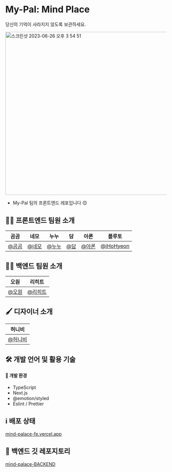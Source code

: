 
# My-Pal: Mind Place

당신의 기억이 사라지지 않도록 보관하세요.

<img width="508" alt="스크린샷 2023-06-26 오후 3 54 51" src="https://github.com/miind-palace/mind-palace-FE/assets/76601773/a667a918-0135-4142-a1b5-606ea327a6ab">

<br />

- My-Pal 팀의 프론트엔드 레포입니다 😊

## 👨‍💻 프론트엔드 팀원 소개 
|    곰곰    |    네모    |    누누    |    담    |    아론    |    플루토    |
|:---:|:---:|:---:|:---:|:---:|:---:|
|    [@곰곰](https://github.com/Jooeun-K)    |    [@네모](https://github.com/brother1-4752)    |    [@누누](https://github.com/angenehms)    |    [@담](https://github.com/j2h30728)    |    [@아론](https://github.com/yunwoo-yu)    |    [@iHoHyeon](https://github.com/eunbae0)    |

## 👨‍💻 백엔드 팀원 소개  
|    오원    |    리히트    |
|:---:|:---:|
|    [@오원](https://github.com/signalzero96)    |    [@리히트](https://github.com/RE-Heat)    |

## 🖌️ 디자이너 소개  
|    허니비    |
|:---:|
|    [@허니비](https://github.com/hyeonheebee)    |

## 🛠️ 개발 언어 및 활용 기술  
#### 🧊 개발 환경     
- TypeScript   
- Next.js
- @emotion/styled 
- Eslint / Prettier

## ℹ️ 배포 상태
[mind-palace-fe.vercel.app](mind-palace-fe.vercel.app)

## 🔗 백엔드 깃 레포지토리  
[mind-palace-BACKEND](https://github.com/miind-palace/mind-palace-BACKEND)
